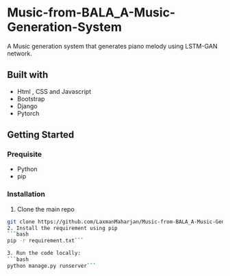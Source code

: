 # Music-from-BALA_A-Music-Generation-System
A Music generation system that generates piano melody using LSTM-GAN network. 

## Built with
* Html , CSS and Javascript
* Bootstrap
* Django 
* Pytorch

## Getting Started
 ### Prequisite 
  * Python
  * pip
 ### Installation 
 1. Clone the main repo
   ```bash
   git clone https://github.com/LaxmanMaharjan/Music-from-BALA_A-Music-Generation-System.git```
 2. Install the requirement using pip
  ```bash 
  pip -r requirement.txt```
 
 3. Run the code locally:
  ```bash 
  python manage.py runserver```

